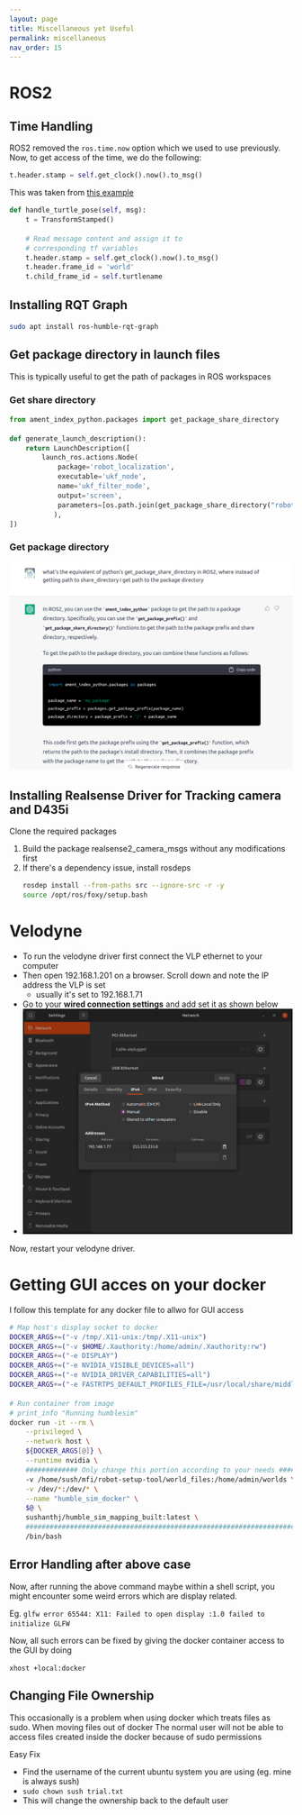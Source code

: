 ```yaml
---
layout: page
title: Miscellaneous yet Useful
permalink: miscellaneous
nav_order: 15
---
```


# ROS2

## Time Handling

ROS2 removed the ```ros.time.now``` option which we used to use previously. Now, to get
access of the time, we do the following:

```python
t.header.stamp = self.get_clock().now().to_msg()
```

This was taken from [this example](https://docs.ros.org/en/foxy/Tutorials/Intermediate/Tf2/Writing-A-Tf2-Broadcaster-Py.html)

```python
def handle_turtle_pose(self, msg):
    t = TransformStamped()

    # Read message content and assign it to
    # corresponding tf variables
    t.header.stamp = self.get_clock().now().to_msg()
    t.header.frame_id = 'world'
    t.child_frame_id = self.turtlename
```

## Installing RQT Graph

```bash
sudo apt install ros-humble-rqt-graph
```

## Get package directory in launch files

This is typically useful to get the path of packages in ROS workspaces

### Get share directory

```python
from ament_index_python.packages import get_package_share_directory

def generate_launch_description():
    return LaunchDescription([
        launch_ros.actions.Node(
            package='robot_localization',
            executable='ukf_node',
            name='ukf_filter_node',
            output='screen',
            parameters=[os.path.join(get_package_share_directory("robot_localization"), 'params', 'ukf.yaml')],
           ),
])
```

### Get package directory

![](/images/miscellaneous/get_pkg_directory.png)


## Installing Realsense Driver for Tracking camera and D435i

Clone the required packages

1. Build the package realsense2_camera_msgs without any modifications first
2. If there's a dependency issue, install rosdeps
    ```bash
    rosdep install --from-paths src --ignore-src -r -y
    source /opt/ros/foxy/setup.bash
    ```


# Velodyne

- To run the velodyne driver first connect the VLP ethernet to your computer
- Then open 192.168.1.201 on a browser. Scroll down and note the IP address the VLP is set
    - usually it's set to 192.168.1.71
- Go to your **wired connection settings** and add set it as shown below
- ![](/images/miscellaneous/vlp_ifconfig.png)

Now, restart your velodyne driver.


# Getting GUI acces on your docker

I follow this template for any docker file to allwo for GUI access

```bash
# Map host's display socket to docker
DOCKER_ARGS+=("-v /tmp/.X11-unix:/tmp/.X11-unix")
DOCKER_ARGS+=("-v $HOME/.Xauthority:/home/admin/.Xauthority:rw")
DOCKER_ARGS+=("-e DISPLAY")
DOCKER_ARGS+=("-e NVIDIA_VISIBLE_DEVICES=all")
DOCKER_ARGS+=("-e NVIDIA_DRIVER_CAPABILITIES=all")
DOCKER_ARGS+=("-e FASTRTPS_DEFAULT_PROFILES_FILE=/usr/local/share/middleware_profiles/rtps_udp_profile.xml")

# Run container from image
# print_info "Running humblesim"
docker run -it --rm \
    --privileged \
    --network host \
    ${DOCKER_ARGS[@]} \
    --runtime nvidia \
    ############# Only change this portion according to your needs ##############
    -v /home/sush/mfi/robot-setup-tool/world_files:/home/admin/worlds \
    -v /dev/*:/dev/* \
    --name "humble_sim_docker" \
    $@ \
    sushanthj/humble_sim_mapping_built:latest \
    #############################################################################
    /bin/bash
```

## Error Handling after above case

Now, after running the above command maybe within a shell script, you might encounter some
weird errors which are display related.

Eg. ```glfw error 65544: X11: Failed to open display :1.0
failed to initialize GLFW```

Now, all such errors can be fixed by giving the docker container access to the GUI by doing

```xhost +local:docker```

## Changing File Ownership

This occasionally is a problem when using docker which treats files as sudo. When moving files out of docker
The normal user will not be able to access files created inside the docker because of sudo permissions

Easy Fix 
- Find the username of the current ubuntu system you are using (eg. mine is always sush)
- ```sudo chown sush trial.txt```
- This will change the ownership back to the default user
